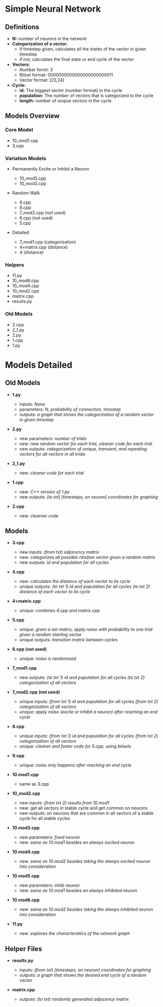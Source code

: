 # Simple Neural Network

## Definitions
* **N:** number of neurons in the network
* **Categorization of a vector:**
    * if timestep given, calculates all the states of the vector in given timestep
    * if not, calculates the final state or end cycle of the vector
* **Vectors:**
    * Number formt: 3
    * Bitset format: 0000000000000000000000011
    * Vector format: [23,24]
* **Cycle:**
    * **id:** The biggest vector (number format) in the cycle
    * **population:** The number of vectors that is categorized to the cycle
    * **length:** number of unqiue vectors in the cycle

## Models Overview
### Core Model
* 10_mod1.cpp
* 3.cpp

### Variation Models
* Permanently Excite or Inhibit a Neuron
    * 10_mod5.cpp
    * 10_mod3.cpp
    
* Random Walk
    * 9.cpp
    * 8.cpp
    * 7_mod2.cpp (not used)
    * 6.cpp (not used)
    * 5.cpp

* Detailed
    * 7_mod1.cpp (categorization)
    * 4+matrix.cpp (distance)
    * 4 (distance)

### Helpers
* 11.py
* 10_mod6.cpp
* 10_mod4.cpp
* 10_mod2.cpp
* matrix.cpp
* results.py

### Old Models
* 2.cpp
* 2_1.py
* 2.py
* 1.cpp
* 1.py


# Models Detailed

## Old Models
* **1.py**
    * inputs: *None*
    * parameters: *N, probability of connection, timestep*
    * outputs: *a graph that shows the categorization of a random vector in given timestep*

* **2.py**
    * new parameters: *number of trials*
    * new: *new random vector for each trial, cleaner code for each trial*
    * new outputs: *categorization of unique, transient, and repeating vectors for all vectors in all trials*

* **2_1.py**
    * new: *cleaner code for each trial*

* **1.cpp**
    * new: *C++ version of 1.py*
    * new outputs: *(to txt) [timesteps, on neuron] coordinates for graphing*

* **2.cpp**
    * new: *clearner code*

## Models
* **3.cpp**
    * new inputs: *(from txt) adjacency matrix*
    * new: *categorizes all possible random vector given a random matrix*
    * new outputs: *id and population for all cycles*

* **4.cpp**
    * new: *calculates the distance of each vector to its cycle*
    * unique outputs: *(to txt 1) id and population for all cycles    (to txt 2) distance of each vector to its cycle*

* **4+matrix.cpp**
    * unique: *combines 4.cpp and matrix.cpp*

* **5.cpp**
    * unique: *given a set matrix, apply noise with probability to one trial given a random starting vector*
    * unique outputs: *transition matrix between cycles*

* **6.cpp (not used)**
    * unique: *noise is randomized*

* **7_mod1.cpp**
    * new outputs: *(to txt 1) id and population for all cycles    (to txt 2) categorization of all vectors*

* **7_mod2.cpp (not used)**
    * unique inputs: *(from txt 1) id and population for all cycles    (from txt 2) categorization of all vectors*
    * unique: *apply noise (excite or inhibit a neuron) after reaching an end cycle*

* **8.cpp**
    * unique inputs: *(from txt 1) id and population for all cycles    (from txt 2) categorization of all vectors*
    * unique: *cleaner and faster code for 5.cpp, using bitsets*

* **9.cpp**
    * unique: *noise only happens after reaching an end cycle*

* **10.mod1.cpp**
    * same as 3.cpp

* **10_mod2.cpp**
    * new inputs: *(from txt 2) results from 10.mod1*
    * new: get all vectors in stable cycle and get common on neurons
    * new outputs: on neurons that are common in all vectors of a stable cycle for all stable cycles

* **10.mod3.cpp**
    * new parameters: *fixed neuron*
    * new: *same as 10.mod1 besides an always excited neuron*

* **10.mod4.cpp**
    * new: *same as 10.mod2 besides taking the always excited neuron into consideration*

* **10.mod5.cpp**
    * new parameters: *inhib neuron*
    * new: *same as 10.mod1 besides an always inhibited neuron*

* **10.mod6.cpp**
    * new: *same as 10.mod2 besides taking the always inhibited neuron into consideration*

* **11.py**
    * new: *explores the characteristics of the network graph*

## Helper Files
* **results.py**
    * inputs: *(from txt) [timesteps, on neuron] coordinates for graphing*
    * outputs: *a graph that shows the desired end cycle of a random vector*

* **matrix.cpp**
    * outputs: *(to txt) randomly generated adjacency matrix*